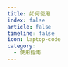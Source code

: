 ```yaml
---
title: 如何使用
index: false
article: false
timeline: false
icon: laptop-code
category:
  - 使用指南
---
```


<Catalog />

